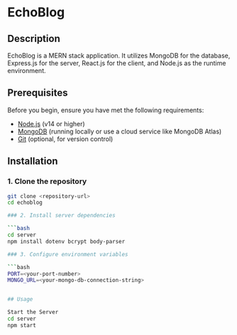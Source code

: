 # EchoBlog

## Description

EchoBlog is a MERN stack application. It utilizes MongoDB for the database, Express.js for the server, React.js for the client, and Node.js as the runtime environment.

## Prerequisites

Before you begin, ensure you have met the following requirements:

- [Node.js](https://nodejs.org/) (v14 or higher)
- [MongoDB](https://www.mongodb.com/) (running locally or use a cloud service like MongoDB Atlas)
- [Git](https://git-scm.com/) (optional, for version control)

## Installation

### 1. Clone the repository

```bash
git clone <repository-url>
cd echoblog

### 2. Install server dependencies

```bash
cd server
npm install dotenv bcrypt body-parser

### 3. Configure environment variables

```bash
PORT=<your-port-number>
MONGO_URL=<your-mongo-db-connection-string>


## Usage

Start the Server
cd server
npm start
